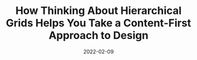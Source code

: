 ---
date: 2022-02-09
permalink: false
publisher: uxdesigncc
tags:
  - design
  - layout
  - content
target_url: https://uxdesign.cc/how-thinking-about-hierarchical-grids-helps-you-take-a-content-first-approach-to-design-698d03d28ec3
title: How Thinking About Hierarchical Grids Helps You Take a Content-First Approach to Design
---